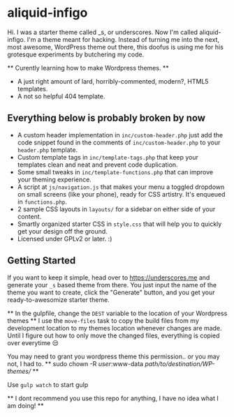 

aliquid-infigo
===

Hi. I was a starter theme called _s, or underscores. Now I'm called aliquid-infigo. I'm a theme meant for hacking. Instead of turning me into the next, most awesome, WordPress theme out there, this doofus is using me for his grotesque experiments by butchering my code.


** Curently learning how to make Wordpress themes. **


* A just right amount of lard, horribly-commented, modern?, HTML5 templates.
* A not so helpful 404 template.

## Everything below is probably broken by now
* A custom header implementation in `inc/custom-header.php` just add the code snippet found in the comments of `inc/custom-header.php` to your `header.php` template.
* Custom template tags in `inc/template-tags.php` that keep your templates clean and neat and prevent code duplication.
* Some small tweaks in `inc/template-functions.php` that can improve your theming experience.
* A script at `js/navigation.js` that makes your menu a toggled dropdown on small screens (like your phone), ready for CSS artistry. It's enqueued in `functions.php`.
* 2 sample CSS layouts in `layouts/` for a sidebar on either side of your content.
* Smartly organized starter CSS in `style.css` that will help you to quickly get your design off the ground.
* Licensed under GPLv2 or later. :)

Getting Started
---------------

If you want to keep it simple, head over to https://underscores.me and generate your `_s` based theme from there. You just input the name of the theme you want to create, click the "Generate" button, and you get your ready-to-awesomize starter theme.


** In the gulpfile, change the `DEST` variable to the location of your Wordpress themes **
I use the `move-files` task to copy the build files from my development location to my themes location whenever changes are made. Until I figure out how to only move the changed files, everything is copied over everytime :unamused:


You may need to grant you wordpress theme this permission.. or you may not, I had to.
** sudo chown -R _user_:www-data _path/to/destination/WP-themes/_ **

Use `gulp watch` to start gulp 

** I dont recommend you use this repo for anything, I have no idea what I am doing! **

